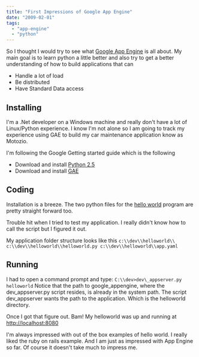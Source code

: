 ```yaml
---
title: "First Impressions of Google App Engine"
date: "2009-02-01"
tags: 
  - "app-engine"
  - "python"
---
```


So I thought I would try to see what [Google App Engine](http://code.google.com/appengine/) is all about. My main goal is to learn python a little better and also try to get a better understanding of how to build applications that can

- Handle a lot of load
- Be distributed
- Have Standard Data access

## Installing

I'm a .Net developer on a Windows machine and really don't have a lot of Linux/Python experience. I know I'm not alone so I am going to track my experience using GAE to build my car maintenance application know as Motozio.

I'm following the Google Getting started guide which is the following

- Download and install [Python 2.5](http://www.python.org/download/releases/2.5.4/)
- Download and install [GAE](http://code.google.com/appengine/downloads.html)

## Coding

Installation is a breeze. The two python files for the [hello world](http://code.google.com/appengine/docs/gettingstarted/helloworld.html) program are pretty straight forward too.

Trouble hit when I tried to test my application. I really didn't know how to call the script but I figured it out.

My application folder structure looks like this `c:\\dev\\helloworld\\ c:\\dev\\helloworld\\helloworld.py c:\\dev\\helloworld\\app.yaml`

## Running

I had to open a command prompt and type: `C:\\dev>dev\_appserver.py helloworld` Notice that the path to google\_appengine, where the dev\_appserver.py script resides, is already in the system path. The script dev\_appserver wants the path to the application. Which is the helloworld directory.

Once I got that figure out. Bam! My helloworld was up and running at [http://localhost:8080](http://localhost:8080)

I'm always impressed with out of the box examples of hello world. I really liked the ruby on rails example. And I am just as impressed with App Engine so far. Of course it doesn't take much to impress me.
